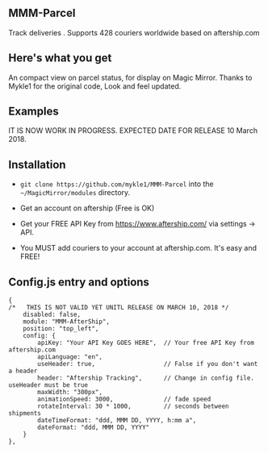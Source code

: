 ## MMM-Parcel

Track deliveries . Supports 428 couriers worldwide based on aftership.com

## Here's what you get

An compact view on parcel status, for display on Magic Mirror.
Thanks to Mykle1 for the original code, Look and feel updated. 

## Examples

IT IS NOW WORK IN PROGRESS. EXPECTED DATE FOR RELEASE 10 March 2018. 


## Installation

* `git clone https://github.com/mykle1/MMM-Parcel` into the `~/MagicMirror/modules` directory.

* Get an account on aftership (Free is OK)

* Get your FREE API Key from https://www.aftership.com/ via settings -> API. 

* You MUST add couriers to your account at aftership.com. It's easy and FREE!

## Config.js entry and options

    {
    /*   THIS IS NOT VALID YET UNITL RELEASE ON MARCH 10, 2018 */
        disabled: false,
        module: "MMM-AfterShip",
        position: "top_left",
        config: {
            apiKey: "Your API Key GOES HERE",  // Your free API Key from aftership.com
            apiLanguage: "en",
            useHeader: true,                   // False if you don't want a header      
            header: "Aftership Tracking",      // Change in config file. useHeader must be true
            maxWidth: "300px",
            animationSpeed: 3000,              // fade speed
            rotateInterval: 30 * 1000,         // seconds between shipments
            dateTimeFormat: "ddd, MMM DD, YYYY, h:mm a",
            dateFormat: "ddd, MMM DD, YYYY"
        }
    },


